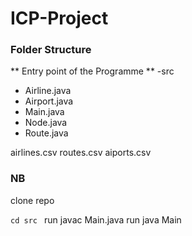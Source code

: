 # ICP-Project


### Folder Structure

** Entry point of the Programme **
-src
  - Airline.java
  - Airport.java
  - Main.java
  - Node.java
  - Route.java
  
airlines.csv
routes.csv
aiports.csv


### NB
clone repo

`cd src `
run javac Main.java
run java Main
  
  

